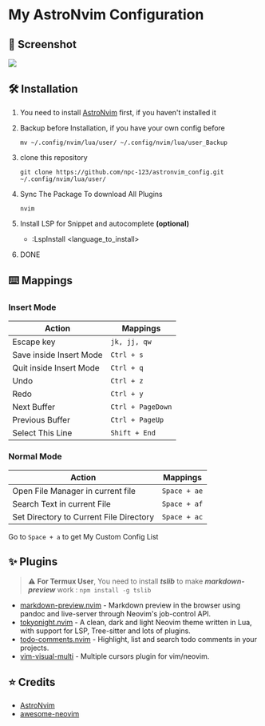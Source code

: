 # My AstroNvim Configuration
## 🌟 Screenshot
![](https://images2.imgbox.com/34/da/SlHiuWWI_o.jpg) 
## 🛠️ Installation

1. You need to install [AstroNvim](https://github.com/AstroNvim/AstroNvim) first, if you haven't installed it

2. Backup before Installation, if you have your own config before
   ```
   mv ~/.config/nvim/lua/user/ ~/.config/nvim/lua/user_Backup
   ```

3. clone this repository 

   ```
   git clone https://github.com/npc-123/astronvim_config.git ~/.config/nvim/lua/user/
   ```

4. Sync The Package To download All Plugins
   ```
   nvim
   ```

5. Install LSP for Snippet and autocomplete **(optional)**
   - :LspInstall <language_to_install>

6. DONE

## ⌨️  Mappings
### Insert Mode
| Action                                   | Mappings                          |
| ---------------                          | ----------------                  |
| Escape key                               | `jk, jj, qw`                      |
| Save inside Insert Mode                  | `Ctrl + s`                        |
| Quit inside Insert Mode                  | `Ctrl + q`                        |
| Undo                                     | `Ctrl + z`                        |
| Redo                                     | `Ctrl + y`                        |
| Next Buffer                              | `Ctrl + PageDown`                 |  
| Previous Buffer                          | `Ctrl + PageUp`                   |
| Select This Line                         | `Shift + End`                     |

### Normal Mode
| Action                                   | Mappings                          |
| ---------------                          | ----------------                  |
| Open File Manager in current file        | `Space + ae`                      |
| Search Text in current File              | `Space + af`                      |
| Set Directory to Current File Directory  | `Space + ac`                      |
  
Go to `Space + a` to get My Custom Config List

## ✨ Plugins
> ⚠️  **For Termux User**, You need to install ***tslib*** to make ***markdown-preview*** work : `npm install -g tslib`

- [markdown-preview.nvim](https://github.com/iamcco/markdown-preview.nvim) - Markdown preview in the browser using pandoc and live-server through Neovim's job-control API.
- [tokyonight.nvim](https://github.com/folke/tokyonight.nvim) - A clean, dark and light Neovim theme written in Lua, with support for LSP, Tree-sitter and lots of plugins.
- [todo-comments.nvim](https://github.com/folke/todo-comments.nvim) - Highlight, list and search todo comments in your projects.
- [vim-visual-multi](https://github.com/mg979/vim-visual-multi)  -  Multiple cursors plugin for vim/neovim.

## ⭐ Credits
- [AstroNvim](https://github.com/AstroNvim/AstroNvim) 
- [awesome-neovim](https://github.com/rockerBOO/awesome-neovim)
